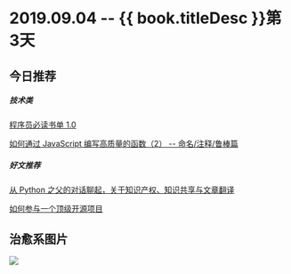 # 2019.09.04 -- {{ book.titleDesc }}第3天


## 今日推荐

##### 技术类


[程序员必读书单 1.0](http://lucida.me/blog/developer-reading-list/)

[如何通过 JavaScript 编写高质量的函数（2） -- 命名/注释/鲁棒篇](https://mp.weixin.qq.com/s/sd2oX0Z_cMY8_GvFg8pO4Q)

##### 好文推荐

[从 Python 之父的对话聊起，关于知识产权、知识共享与文章翻译](https://my.oschina.net/u/4051725/blog/3096231)

[如何参与一个顶级开源项目 ](https://my.oschina.net/crossoverjie/blog/3094779)


## 治愈系图片

![](http://img.tukexw.com/img/bb2d9656afe73bd3.jpg)